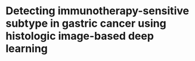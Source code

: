 # Detecting immunotherapy-sensitive subtype in gastric cancer using histologic image-based deep learning
